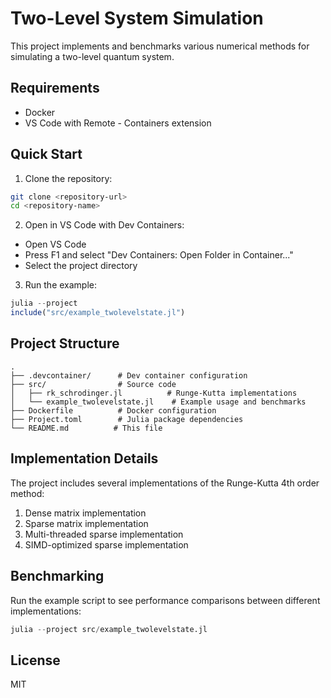 # Two-Level System Simulation

This project implements and benchmarks various numerical methods for simulating a two-level quantum system.

## Requirements

- Docker
- VS Code with Remote - Containers extension

## Quick Start

1. Clone the repository:
```bash
git clone <repository-url>
cd <repository-name>
```

2. Open in VS Code with Dev Containers:
- Open VS Code
- Press F1 and select "Dev Containers: Open Folder in Container..."
- Select the project directory

3. Run the example:
```julia
julia --project
include("src/example_twolevelstate.jl")
```

## Project Structure

```
.
├── .devcontainer/      # Dev container configuration
├── src/                # Source code
│   ├── rk_schrodinger.jl          # Runge-Kutta implementations
│   └── example_twolevelstate.jl    # Example usage and benchmarks
├── Dockerfile          # Docker configuration
├── Project.toml        # Julia package dependencies
└── README.md          # This file
```

## Implementation Details

The project includes several implementations of the Runge-Kutta 4th order method:
1. Dense matrix implementation
2. Sparse matrix implementation
3. Multi-threaded sparse implementation
4. SIMD-optimized sparse implementation

## Benchmarking

Run the example script to see performance comparisons between different implementations:
```julia
julia --project src/example_twolevelstate.jl
```

## License

MIT 